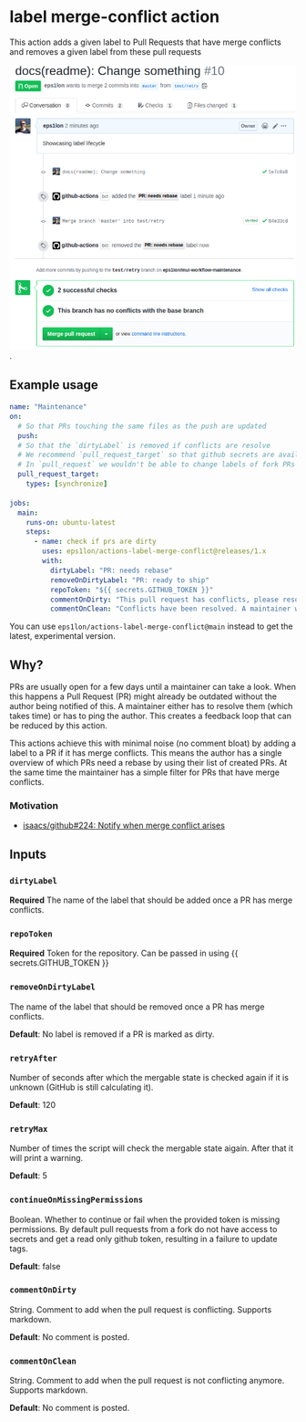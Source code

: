# label merge-conflict action

This action adds a given label to Pull Requests that have merge conflicts and removes a given label from these pull requests

![label lifecycle: open (no label), push to main -> merge conflict -> label: PR needs rebase -> resolve conflicts on PR -> remove label: PR needs rebase](https://raw.githubusercontent.com/eps1lon/actions-label-merge-conflict/main/label-lifecycle.png).

## Example usage

```yaml
name: "Maintenance"
on:
  # So that PRs touching the same files as the push are updated
  push:
  # So that the `dirtyLabel` is removed if conflicts are resolve
  # We recommend `pull_request_target` so that github secrets are available.
  # In `pull_request` we wouldn't be able to change labels of fork PRs
  pull_request_target:
    types: [synchronize]

jobs:
  main:
    runs-on: ubuntu-latest
    steps:
      - name: check if prs are dirty
        uses: eps1lon/actions-label-merge-conflict@releases/1.x
        with:
          dirtyLabel: "PR: needs rebase"
          removeOnDirtyLabel: "PR: ready to ship"
          repoToken: "${{ secrets.GITHUB_TOKEN }}"
          commentOnDirty: "This pull request has conflicts, please resolve those before we can evaluate the pull request."
          commentOnClean: "Conflicts have been resolved. A maintainer will review the pull request shortly."
```

You can use `eps1lon/actions-label-merge-conflict@main` instead to get the latest, experimental version.

## Why?

PRs are usually open for a few days until a maintainer can take a look. When this happens a Pull Request (PR) might already be outdated without the author being notified of this. A maintainer either has to resolve them (which takes time) or has to ping the author. This creates a feedback loop that can be reduced by this action.

This actions achieve this with minimal noise (no comment bloat) by adding a label to a PR if it has merge conflicts. This means the author has a single overview of which PRs need a rebase by using their list of created PRs. At the same time the maintainer has a simple filter for PRs that have merge conflicts.

### Motivation

- [isaacs/github#224: Notify when merge conflict arises](https://github.com/isaacs/github/issues/224)

## Inputs

### `dirtyLabel`

**Required** The name of the label that should be added once a PR has merge conflicts.

### `repoToken`

**Required** Token for the repository. Can be passed in using {{ secrets.GITHUB_TOKEN }}

### `removeOnDirtyLabel`

The name of the label that should be removed once a PR has merge conflicts.

**Default**: No label is removed if a PR is marked as dirty.

### `retryAfter`

Number of seconds after which the mergable state is checked again if it is unknown (GitHub is still calculating it).

**Default**: 120

### `retryMax`

Number of times the script will check the mergable state aigain. After that it will print a warning.

**Default**: 5

### `continueOnMissingPermissions`

Boolean. Whether to continue or fail when the provided token is missing permissions. By default pull requests from a fork do not have access to secrets and get a read only github token, resulting in a failure to update tags.

**Default**: false

### `commentOnDirty`

String. Comment to add when the pull request is conflicting. Supports markdown.

**Default**: No comment is posted.

### `commentOnClean`

String. Comment to add when the pull request is not conflicting anymore. Supports markdown.

**Default**: No comment is posted.
